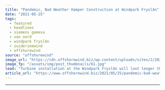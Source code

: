 ```yaml
---
title: "Pandemic, Bad Weather Hamper Construction at Windpark Fryslân"
date: "2021-05-25"
tags: 
  - featured
  - headlines
  - siemens gamesa
  - van oord
  - windpark fryslân
  - zuiderzeewind
  - offshorewind
source: "offshorewind"
image_url: "https://cdn.offshorewind.biz/wp-content/uploads/sites/2/2021/05/25133503/Pandemic-Bad-Weather-Hamper-Windpark-Frysl%C3%A2n-Construction.jpg"
image_fp: "/assets/img/post_thumbnails/61.jpg"
lead: "Turbine installation at the Windpark Fryslân will last longer than initially expected, the developer"
article_url: "https://www.offshorewind.biz/2021/05/25/pandemic-bad-weather-hamper-construction-at-windpark-fryslan/"
---
```


---
